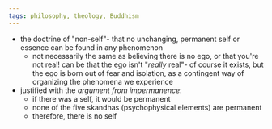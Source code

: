 ```yaml
---
tags: philosophy, theology, Buddhism
---
```


- the doctrine of "non-self"- that no unchanging, permanent self or essence can be found in any phenomenon
	- not necessarily the same as believing there is no ego, or that you're not real! can be that the ego isn't "*really* real"- of course it exists, but the ego is born out of fear and isolation, as a contingent way of organizing the phenomena we experience
- justified with the *argument from impermanence*:
	- if there was a self, it would be permanent
	- none of the five skandhas (psychophysical elements) are permanent
	- therefore, there is no self